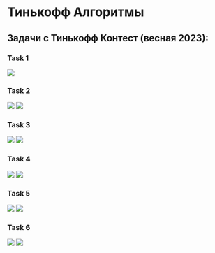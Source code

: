 # Тинькофф Алгоритмы

## Задачи с Тинькофф Контест (весная 2023):
### Task 1
![](media/image_task_1.PNG)

### Task 2
![](media/image_task_2.PNG)
![](media/image_task_2_example.PNG)

### Task 3
![](media/image_task_3.PNG)
![](media/image_task_3_example.PNG)

### Task 4
![](media/image_task_4.PNG)
![](media/image_task_4_example.PNG)

### Task 5
![](media/image_task_5.PNG)
![](media/image_task_5_example.PNG)

### Task 6
![](media/image_task_6.PNG)
![](media/image_task_6_example.PNG)
